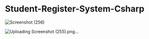 # Student-Register-System-Csharp

![Screenshot (256)](https://user-images.githubusercontent.com/97075043/230714300-1630e360-a950-476e-a423-14c2888d8895.png)

![Uploading Screenshot (255).png…]()
